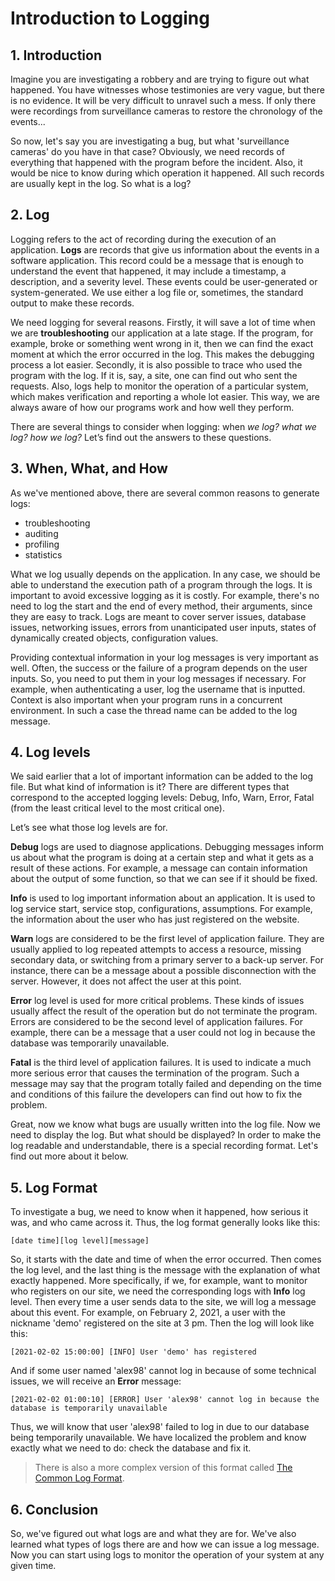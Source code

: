 # Introduction to Logging

## 1. Introduction

Imagine you are investigating a robbery and are trying to figure out what happened. You have witnesses whose testimonies are very vague, but there is no evidence. It will be very difficult to unravel such a mess. If only there were recordings from surveillance cameras to restore the chronology of the events...

So now, let's say you are investigating a bug, but what 'surveillance cameras' do you have in that case? Obviously, we need records of everything that happened with the program before the incident. Also, it would be nice to know during which operation it happened. All such records are usually kept in the log. So what is a log?

## 2. Log

Logging refers to the act of recording during the execution of an application. **Logs** are records that give us information about the events in a software application. This record could be a message that is enough to understand the event that happened, it may include a timestamp, a description, and a severity level. These events could be user-generated or system-generated. We use either a log file or, sometimes, the standard output to make these records.

We need logging for several reasons. Firstly, it will save a lot of time when we are **troubleshooting** our application at a late stage. If the program, for example, broke or something went wrong in it, then we can find the exact moment at which the error occurred in the log. This makes the debugging process a lot easier. Secondly, it is also possible to trace who used the program with the log. If it is, say, a site, one can find out who sent the requests. Also, logs help to monitor the operation of a particular system, which makes verification and reporting a whole lot easier. This way, we are always aware of how our programs work and how well they perform.

There are several things to consider when logging: when *we log? what we log? how we log?* Let’s find out the answers to these questions.

## 3. When, What, and How

As we've mentioned above, there are several common reasons to generate logs:

- troubleshooting
- auditing
- profiling
- statistics

What we log usually depends on the application. In any case, we should be able to understand the execution path of a program through the logs. It is important to avoid excessive logging as it is costly. For example, there's no need to log the start and the end of every method, their arguments, since they are easy to track. Logs are meant to cover server issues, database issues, networking issues, errors from unanticipated user inputs, states of dynamically created objects, configuration values.

Providing contextual information in your log messages is very important as well. Often, the success or the failure of a program depends on the user inputs. So, you need to put them in your log messages if necessary. For example, when authenticating a user, log the username that is inputted. Context is also important when your program runs in a concurrent environment. In such a case the thread name can be added to the log message.

## 4. Log levels

We said earlier that a lot of important information can be added to the log file. But what kind of information is it? There are different types that correspond to the accepted logging levels: Debug, Info, Warn, Error, Fatal (from the least critical level to the most critical one).

Let’s see what those log levels are for.

**Debug** logs are used to diagnose applications. Debugging messages inform us about what the program is doing at a certain step and what it gets as a result of these actions. For example, a message can contain information about the output of some function, so that we can see if it should be fixed.

**Info** is used to log important information about an application. It is used to log service start, service stop, configurations, assumptions. For example, the information about the user who has just registered on the website.

**Warn** logs are considered to be the first level of application failure. They are usually applied to log repeated attempts to access a resource, missing secondary data, or switching from a primary server to a back-up server. For instance, there can be a message about a possible disconnection with the server. However, it does not affect the user at this point.

**Error** log level is used for more critical problems. These kinds of issues usually affect the result of the operation but do not terminate the program. Errors are considered to be the second level of application failures. For example, there can be a message that a user could not log in because the database was temporarily unavailable.

**Fatal** is the third level of application failures. It is used to indicate a much more serious error that causes the termination of the program. Such a message may say that the program totally failed and depending on the time and conditions of this failure the developers can find out how to fix the problem.

Great, now we know what bugs are usually written into the log file. Now we need to display the log. But what should be displayed? In order to make the log readable and understandable, there is a special recording format. Let's find out more about it below.

## 5. Log Format

To investigate a bug, we need to know when it happened, how serious it was, and who came across it. Thus, the log format generally looks like this:
```
[date time][log level][message]
```

So, it starts with the date and time of when the error occurred. Then comes the log level, and the last thing is the message with the explanation of what exactly happened. More specifically, if we, for example, want to monitor who registers on our site, we need the corresponding logs with **Info** log level. Then every time a user sends data to the site, we will log a message about this event. For example, on February 2, 2021, a user with the nickname 'demo' registered on the site at 3 pm. Then the log will look like this:
```
[2021-02-02 15:00:00] [INFO] User 'demo' has registered
```

And if some user named 'alex98' cannot log in because of some technical issues, we will receive an **Error** message:
```
[2021-02-02 01:00:10] [ERROR] User 'alex98' cannot log in because the database is temporarily unavailable
```

Thus, we will know that user 'alex98' failed to log in due to our database being temporarily unavailable. We have localized the problem and know exactly what we need to do: check the database and fix it.

> There is also a more complex version of this format called [The Common Log Format](https://en.wikipedia.org/wiki/Common_Log_Format).

## 6. Conclusion

So, we've figured out what logs are and what they are for. We've also learned what types of logs there are and how we can issue a log message. Now you can start using logs to monitor the operation of your system at any given time.
